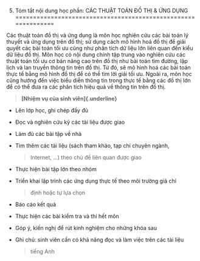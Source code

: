 5. Tóm tắt nội dung học phần: CÁC THUẬT TOÁN ĐỒ THỊ & ỨNG DỤNG
==============================================================

Các thuật toán đồ thị và ứng dụng là môn học nghiên cứu các bài toán lý
thuyết và ứng dụng trên đồ thị; sử dụng cách mô hình hoá đồ thị để giải
quyết các bài toán tối ưu cũng như phân tích dữ liệu lớn liên quan đến
kiểu dữ liệu đồ thị. Môn học có nội dung chính tập trung vào nghiên cứu
các thuật toán tối ưu cơ bản nâng cao trên đồ thị như bài toán tìm
đường, lập lịch và lan truyền thông tin trên đồ thị. Từ đó, sẽ mô hình
hoá các bài toán thực tế bằng mô hình đồ thị để có thể tìm lời giải tối
ưu. Ngoài ra, môn học cũng hướng đến việc biểu diễn thông tin trong thực
tế bằng các đồ thị lớn để có thể đưa ra các phân tích hiệu quả về thông
tin trên đồ thị.

> **[Nhiệm vụ của sinh viên]{.underline}**

-   Lên lớp học, ghi chép đầy đủ

-   Đọc và nghiên cứu kỹ các tài liệu được giao

-   Làm đủ các bài tập về nhà

-   Tìm thêm các tài liệu (sách tham khảo, tạp chí chuyên ngành,
    > Internet, ...) theo chủ đề liên quan được giao

-   Thực hiện bài tập lớn theo nhóm

-   Triển khai lập trình các ứng dụng thực tế theo môi trường giả chỉ
    > định hoặc tự lựa chọn

-   Báo cáo kết quả

-   Thực hiện các bài kiểm tra và thi hết môn

-   Góp ý, kiến nghị để rút kinh nghiệm cho những khóa sau

-   Ghi chú: sinh viên cần có khả năng đọc và làm việc trên các tài liệu
    > tiếng Anh

